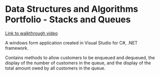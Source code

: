 # Data Structures and Algorithms Portfolio - Stacks and Queues
[Link to walkthrough video](https://stummuac-my.sharepoint.com/:v:/g/personal/19092488_stu_mmu_ac_uk/EUYxwhKwT7xPviVwRZtQPM0BcP31OHPHi4NRCtB62QbEFw?nav=eyJyZWZlcnJhbEluZm8iOnsicmVmZXJyYWxBcHAiOiJPbmVEcml2ZUZvckJ1c2luZXNzIiwicmVmZXJyYWxBcHBQbGF0Zm9ybSI6IldlYiIsInJlZmVycmFsTW9kZSI6InZpZXciLCJyZWZlcnJhbFZpZXciOiJNeUZpbGVzTGlua0NvcHkifX0&e=K8yRDy)

A windows form application created in Visual Studio for C#, .NET framework. 

Contains methods to allow customers to be enqueued and dequeued, the display of the number of customers in the queue, and the display of the total amount owed by all customers in the queue. 
